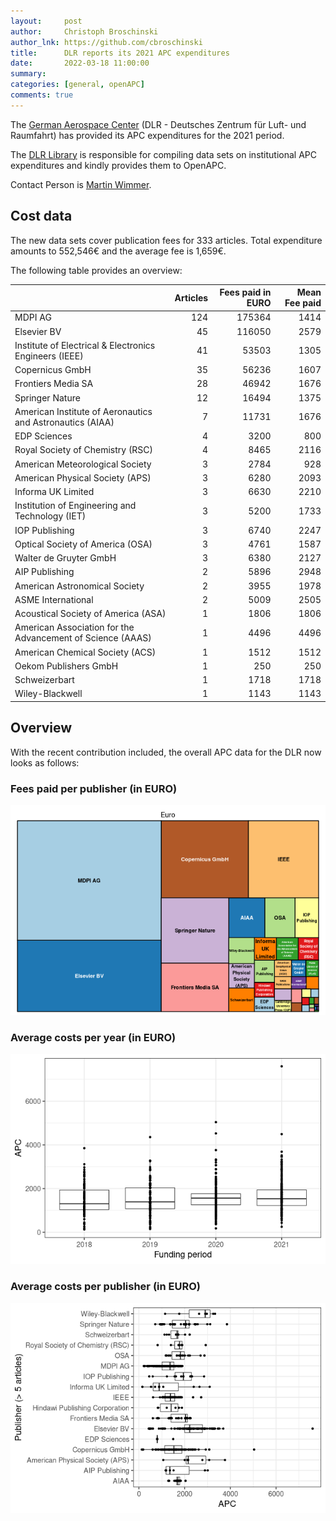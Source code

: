 ```yaml
---
layout:     post
author:     Christoph Broschinski
author_lnk: https://github.com/cbroschinski
title:      DLR reports its 2021 APC expenditures
date:       2022-03-18 11:00:00
summary:    
categories: [general, openAPC]
comments: true
---
```





The [German Aerospace Center](https://www.dlr.de/EN/Home/home_node.html) (DLR - Deutsches Zentrum für Luft- und Raumfahrt) has provided its APC expenditures for the 2021 period.

The [DLR Library](https://www.dlr.de/zb/en/desktopdefault.aspx/) is responsible for compiling data sets on institutional APC expenditures and kindly provides them to OpenAPC.

Contact Person is [Martin Wimmer](mailto:Bibliotheken@dlr.de).

## Cost data



The new data sets cover publication fees for 333 articles. Total expenditure amounts to 552,546€ and the average fee is 1,659€.

The following table provides an overview:


|                                                           | Articles| Fees paid in EURO| Mean Fee paid|
|:----------------------------------------------------------|--------:|-----------------:|-------------:|
|MDPI AG                                                    |      124|            175364|          1414|
|Elsevier BV                                                |       45|            116050|          2579|
|Institute of Electrical & Electronics Engineers (IEEE)     |       41|             53503|          1305|
|Copernicus GmbH                                            |       35|             56236|          1607|
|Frontiers Media SA                                         |       28|             46942|          1676|
|Springer Nature                                            |       12|             16494|          1375|
|American Institute of Aeronautics and Astronautics (AIAA)  |        7|             11731|          1676|
|EDP Sciences                                               |        4|              3200|           800|
|Royal Society of Chemistry (RSC)                           |        4|              8465|          2116|
|American Meteorological Society                            |        3|              2784|           928|
|American Physical Society (APS)                            |        3|              6280|          2093|
|Informa UK Limited                                         |        3|              6630|          2210|
|Institution of Engineering and Technology (IET)            |        3|              5200|          1733|
|IOP Publishing                                             |        3|              6740|          2247|
|Optical Society of America (OSA)                           |        3|              4761|          1587|
|Walter de Gruyter GmbH                                     |        3|              6380|          2127|
|AIP Publishing                                             |        2|              5896|          2948|
|American Astronomical Society                              |        2|              3955|          1978|
|ASME International                                         |        2|              5009|          2505|
|Acoustical Society of America (ASA)                        |        1|              1806|          1806|
|American Association for the Advancement of Science (AAAS) |        1|              4496|          4496|
|American Chemical Society (ACS)                            |        1|              1512|          1512|
|Oekom Publishers GmbH                                      |        1|               250|           250|
|Schweizerbart                                              |        1|              1718|          1718|
|Wiley-Blackwell                                            |        1|              1143|          1143|

## Overview

With the recent contribution included, the overall APC data for the DLR now looks as follows:

### Fees paid per publisher (in EURO)

![plot of chunk tree_dlr_2022_03_18_full](/figure/tree_dlr_2022_03_18_full-1.png)

###  Average costs per year (in EURO)

![plot of chunk box_dlr_2022_03_18_year_full](/figure/box_dlr_2022_03_18_year_full-1.png)

###  Average costs per publisher (in EURO)

![plot of chunk box_dlr_2022_03_18_publisher_full](/figure/box_dlr_2022_03_18_publisher_full-1.png)
